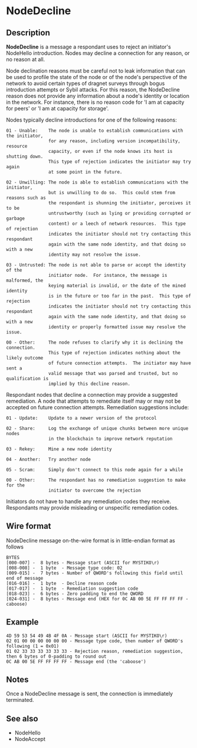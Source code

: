 # NodeDecline

## Description

**NodeDecline** is a message a respondant uses to reject an initiator's NodeHello
introduction.  Nodes may decline a connection for any reason, or no reason at all.

Node declination reasons must be careful not to leak information that can be used
to profile the state of the node or of the node's perspective of the network to
avoid certain types of dragnet surveys through bogus introduction attempts or
Sybil attacks.  For this reason, the NodeDecline reason does not provide any
information about a node's identity or location in the network.  For instance, there
is no reason code for 'I am at capacity for peers' or 'I am at capacity for storage'.

Nodes typically decline introductions for one of the following reasons:

```
01 - Unable:    The node is unable to establish communications with the initiator,
                for any reason, including version incompatibility, resource
                capacity, or even if the node knows its host is shutting down.
                This type of rejection indicates the initiator may try again
                at some point in the future.

02 - Unwilling: The node is able to establish communications with the initiator,
                but is unwilling to do so.  This could stem from reasons such as
                the respondant is shunning the initiator, perceives it to be
                untrustworthy (such as lying or providing corrupted or garbage
                content) or a leech of network resources.  This type of rejection
                indicates the initiator should not try contacting this respondant
                again with the same node identity, and that doing so with a new
                identity may not resolve the issue.

03 - Untrusted: The node is not able to parse or accept the identity of the
                initiator node.  For instance, the message is malformed, the
                keying material is invalid, or the date of the mined identity
                is in the future or too far in the past.  This type of rejection
                indicates the initiator should not try contacting this respondant
                again with the same node identity, and that doing so with a new
                identity or properly formatted issue may resolve the issue.

00 - Other:     The node refuses to clarify why it is declining the connection.
                This type of rejection indicates nothing about the likely outcome
                of future connection attempts.  The initiator may have sent a
                valid message that was parsed and trusted, but no qualification is
                implied by this decline reason.
```

Respondant nodes that decline a connection may provide a suggested remediation.
A node that attempts to remediate itself may or may not be accepted on future
connection attempts.  Remediation suggestions include:

```
01 - Update:    Update to a newer version of the protocol

02 - Share:     Log the exchange of unique chunks between more unique nodes
                in the blockchain to improve network reputation

03 - Rekey:     Mine a new node identity

04 - Another:   Try another node

05 - Scram:     Simply don't connect to this node again for a while

00 - Other:     The respondant has no remediation suggestion to make for the
                initiator to overcome the rejection
```

Initiators do not have to handle any remediation codes they receive.  Respondants
may provide misleading or unspecific remediation codes.

## Wire format

NodeDecline message on-the-wire format is in little-endian format as follows

```
BYTES
[000-007] -  8 bytes - Message start (ASCII for MYSTIKO\r)
[008-008] -  1 byte  - Message type code: 02
[009-015] -  7 bytes - Number of QWORD's following this field until end of message
[016-016] -  1 byte  - Decline reason code
[017-017] -  1 byte  - Remediation suggestion code
[018-023] -  6 bytes - Zero padding to end the QWORD
[024-031] -  8 bytes - Message end (HEX for 0C AB 00 5E FF FF FF FF - caboose)
```

## Example

```
4D 59 53 54 49 4B 4F 0A - Message start (ASCII for MYSTIKO\r)
02 01 00 00 00 00 00 00 - Message type code, then number of QWORD's following (1 = 0x01)
01 02 33 33 33 33 33 33 - Rejection reason, remediation suggestion, then 6 bytes of 0-padding to round out
0C AB 00 5E FF FF FF FF - Message end (the 'caboose')
```

## Notes

Once a NodeDecline message is sent, the connection is immediately terminated.

## See also

* NodeHello
* NodeAccept